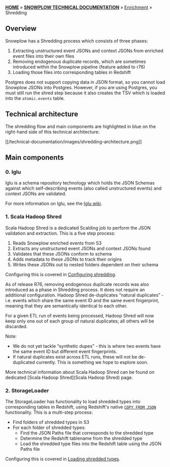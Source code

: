 [**HOME**](Home) » [**SNOWPLOW TECHNICAL DOCUMENTATION**](Snowplow-technical-documentation) » [Enrichment](Enrichment) » Shredding

## Overview

Snowplow has a Shredding process which consists of three phases:

1. Extracting unstructured event JSONs and context JSONs from enriched event files into their own files
2. Removing endogenous duplicate records, which are sometimes introduced within the Snowplow pipeline (feature added to r76)
3. Loading those files into corresponding tables in Redshift

Postgres does not support copying data in JSON format, so you cannot load Snowplow JSONs into Postgres. However, if you are using Postgres, you must still run the shred step because it also creates the TSV which is loaded into the `atomic.events` table.

## Technical architecture

The shredding flow and main components are highlighted in blue on the right-hand side of this technical architecture:

[[/technical-documentation/images/shredding-architecture.png]]

## Main components

### 0. Iglu

Iglu is a schema repository technology which holds the JSON Schemas against which self-describing events (also called unstructured events) and context JSONs are validated.

For more information on Iglu, see the [Iglu wiki][iglu-wiki].

### 1. Scala Hadoop Shred

Scala Hadoop Shred is a dedicated Scalding job to perform the JSON validation and extraction. This is a five step process:

1. Reads Snowplow enriched events from S3
2. Extracts any unstructured event JSONs and context JSONs found
3. Validates that these JSONs conform to schema
4. Adds metadata to these JSONs to track their origins
5. Writes these JSONs out to nested folders dependent on their schema

Configuring this is covered in [Configuring shredding](6-Configuring-shredding).

As of release R76, removing endogenous duplicate records was also introduced as a phase in Shredding process. It does not require an additional configuration. Hadoop Shred de-duplicates “natural duplicates” - i.e. events which share the same event ID and the same event fingerprint, meaning that they are semantically identical to each other.

For a given ETL run of events being processed, Hadoop Shred will now keep only one out of each group of natural duplicates; all others will be discarded.

Note:

- We do not yet tackle “synthetic dupes” - this is where two events have the same event ID but different event fingerprints.
- If natural duplicates exist across ETL runs, these will not be de-duplicated currently. This is something we hope to explore soon.

More technical information about Scala Hadoop Shred can be found on dedicated [Scala Hadoop Shred](Scala Hadoop Shred) page.

### 2. StorageLoader

The StorageLoader has functionality to load shredded types into corresponding tables in Redshift, using Redshift's native [`COPY FROM JSON`](http://docs.aws.amazon.com/redshift/latest/dg/copy-usage_notes-copy-from-json.html) functionality. This is a multi-step process:

* Find folders of shredded types in S3
* For each folder of shredded types:
  * Find the JSON Paths file that corresponds to the shredded type
  * Determine the Redshift tablename from the shredded type
  * Load the shredded type files into the Redshift table using the JSON Paths file

Configuring this is covered in [Loading shredded types](4-Loading-shredded-types).

[iglu-wiki]: https://github.com/snowplow/iglu/wiki
